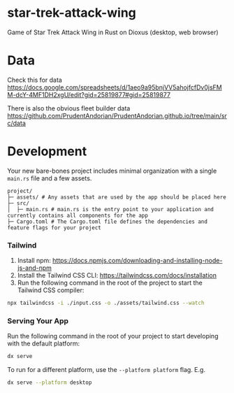 # star-trek-attack-wing
Game of Star Trek Attack Wing in Rust on Dioxus (desktop, web browser)

# Data

Check this for data
https://docs.google.com/spreadsheets/d/1aeo9a95bnjVV5ahojfcfDv0jsFMM-dcY-4MF1DH2xgU/edit?gid=25819877#gid=25819877

There is also the obvious fleet builder data
https://github.com/PrudentAndorian/PrudentAndorian.github.io/tree/main/src/data

# Development

Your new bare-bones project includes minimal organization with a single `main.rs` file and a few assets.

```
project/
├─ assets/ # Any assets that are used by the app should be placed here
├─ src/
│  ├─ main.rs # main.rs is the entry point to your application and currently contains all components for the app
├─ Cargo.toml # The Cargo.toml file defines the dependencies and feature flags for your project
```

### Tailwind
1. Install npm: https://docs.npmjs.com/downloading-and-installing-node-js-and-npm
2. Install the Tailwind CSS CLI: https://tailwindcss.com/docs/installation
3. Run the following command in the root of the project to start the Tailwind CSS compiler:

```bash
npx tailwindcss -i ./input.css -o ./assets/tailwind.css --watch
```

### Serving Your App

Run the following command in the root of your project to start developing with the default platform:

```bash
dx serve
```

To run for a different platform, use the `--platform platform` flag. E.g.
```bash
dx serve --platform desktop
```


